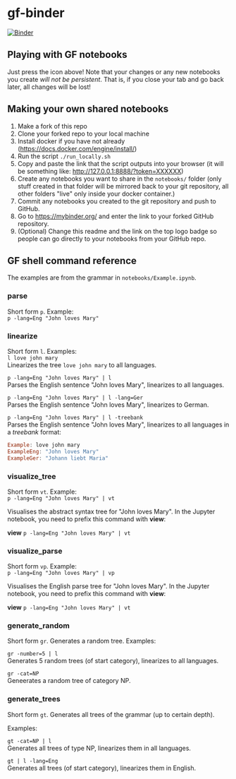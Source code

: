 # gf-binder
[![Binder](https://mybinder.org/badge_logo.svg)](https://mybinder.org/v2/gh/GrammaticalFramework/gf-binder/master)

## Playing with GF notebooks
Just press the icon above! Note that your changes or any new notebooks you create *will not be persistent*. That is, if you close your tab and go back later, all changes will be lost!

## Making your own shared notebooks
1. Make a fork of this repo
2. Clone your forked repo to your local machine
3. Install docker if you have not already (https://docs.docker.com/engine/install/)
4. Run the script `./run_locally.sh`
5. Copy and paste the link that the script outputs into your browser (it will be something like: http://127.0.0.1:8888/?token=XXXXXX)
6. Create any notebooks you want to share in the `notebooks/` folder (only stuff created in that folder will be mirrored back to your git repository, all other folders "live" only inside your docker container.)
7. Commit any notebooks you created to the git repository and push to GitHub.
8. Go to https://mybinder.org/ and enter the link to your forked GitHub repository.
9. (Optional) Change this readme and the link on the top logo badge so people can go directly to your notebooks from your GitHub repo.

## GF shell command reference

The examples are from the grammar in `notebooks/Example.ipynb`.

### parse
Short form `p`. Example:  
`p -lang=Eng "John loves Mary"`

### linearize
Short form `l`. Examples:  
`l love john mary`  
Linearizes the tree `love john mary` to all languages.

`p -lang=Eng "John loves Mary" | l`   
Parses the English sentence "John loves Mary", linearizes to all languages.

`p -lang=Eng "John loves Mary" | l -lang=Ger`  
Parses the English sentence "John loves Mary", linearizes to German.


`p -lang=Eng "John loves Mary" | l -treebank`   
Parses the English sentence "John loves Mary", linearizes to all languages in a *treebank* format:

```haskell
Example: love john mary
ExampleEng: "John loves Mary"
ExampleGer: "Johann liebt Maria"
```

### visualize_tree
Short form `vt`. Example:  
`p -lang=Eng "John loves Mary" | vt`

Visualises the abstract syntax tree for "John loves Mary". In the Jupyter notebook, you need to prefix this command with **view**:

**view** `p -lang=Eng "John loves Mary" | vt`

### visualize_parse
Short form `vp`. Example:  
`p -lang=Eng "John loves Mary" | vp`

Visualises the English parse tree for "John loves Mary". In the Jupyter notebook, you need to prefix this command with **view**:

**view** `p -lang=Eng "John loves Mary" | vt`


### generate_random
Short form `gr`. Generates a random tree. Examples:

`gr -number=5 | l`  
Generates 5 random trees (of start category), linearizes to all languages.

`gr -cat=NP`  
Geneerates a random tree of category NP.

### generate_trees
Short form `gt`. Generates all trees of the grammar (up to certain depth). 

Examples:

`gt -cat=NP | l`  
Generates all trees of type NP, linearizes them in all languages.

`gt | l -lang=Eng`  
Generates all trees (of start category), linearizes them in English.



